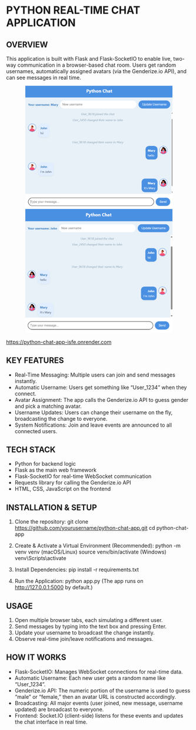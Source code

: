 # PYTHON REAL-TIME CHAT APPLICATION

## OVERVIEW
This application is built with Flask and Flask-SocketIO to enable live, two-way communication in a browser-based chat room. Users get random usernames, automatically assigned avatars (via the Genderize.io API), and can see messages in real time.

<p align="center">
  <img src="assets/one.png" alt="Screenshot 1" width="400" />
  <img src="assets/two.png" alt="Screenshot 2" width="400" />
</p>


   https://python-chat-app-isfe.onrender.com

## KEY FEATURES
- Real-Time Messaging: Multiple users can join and send messages instantly.
- Automatic Username: Users get something like “User_1234” when they connect.
- Avatar Assignment: The app calls the Genderize.io API to guess gender and pick a matching avatar.
- Username Updates: Users can change their username on the fly, broadcasting the change to everyone.
- System Notifications: Join and leave events are announced to all connected users.

## TECH STACK
- Python for backend logic
- Flask as the main web framework
- Flask-SocketIO for real-time WebSocket communication
- Requests library for calling the Genderize.io API
- HTML, CSS, JavaScript on the frontend

## INSTALLATION & SETUP
1) Clone the repository:
   git clone https://github.com/yourusername/python-chat-app.git
   cd python-chat-app

2) Create & Activate a Virtual Environment (Recommended):
   python -m venv venv
   (macOS/Linux) source venv/bin/activate
   (Windows) venv\Scripts\activate

3) Install Dependencies:
   pip install -r requirements.txt

4) Run the Application:
   python app.py
   (The app runs on http://127.0.0.1:5000 by default.)

## USAGE
1) Open multiple browser tabs, each simulating a different user.
2) Send messages by typing into the text box and pressing Enter.
3) Update your username to broadcast the change instantly.
4) Observe real-time join/leave notifications and messages.

## HOW IT WORKS
- Flask-SocketIO: Manages WebSocket connections for real-time data.
- Automatic Username: Each new user gets a random name like “User_1234”.
- Genderize.io API: The numeric portion of the username is used to guess “male” or “female,” then an avatar URL is constructed accordingly.
- Broadcasting: All major events (user joined, new message, username updated) are broadcast to everyone.
- Frontend: Socket.IO (client-side) listens for these events and updates the chat interface in real time.
